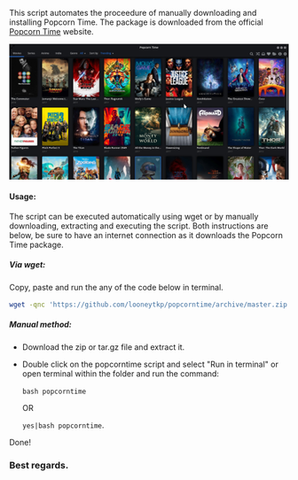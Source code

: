 This script automates the proceedure of manually downloading and installing Popcorn Time. The package is downloaded from the official [Popcorn Time](popcorntime.sh) website.

![popcorntime image](img.jpeg)
#### Usage:
The script can be executed automatically using wget or by manually downloading, extracting and executing the script. Both instructions are below, be sure to have an internet connection as it downloads the Popcorn Time package.
##### Via wget:
Copy, paste and run the any of the code below in terminal.
```bash
wget -qnc 'https://github.com/looneytkp/popcorntime/archive/master.zip' && unzip -oq ma*ip && yes|./Po*er/p*e && rm -rf ma*ip Po*er
```
##### Manual method:
  * Download the zip or tar.gz file and extract it.
  * Double click on the popcorntime script and select "Run in terminal" or open terminal within the folder and run the command:
  
    `bash popcorntime`
  
    OR
  
    `yes|bash popcorntime`.
    
Done!

### Best regards.
